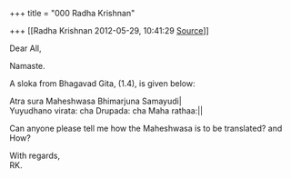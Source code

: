 +++
title = "000 Radha Krishnan"

+++
[[Radha Krishnan	2012-05-29, 10:41:29 [Source](https://groups.google.com/g/samskrita/c/tzTghOHjX0o)]]



Dear All,  
  
Namaste.  
  
A sloka from Bhagavad Gita, (1.4), is given below:  
  
Atra sura Maheshwasa Bhimarjuna Samayudi\|  
Yuyudhano virata: cha Drupada: cha Maha rathaa:\|\|  
  
Can anyone please tell me how the Maheshwasa is to be translated? and How?  
  
With regards,  
RK.  


